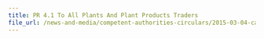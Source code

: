 ```yaml
---
title: PR 4.1 To All Plants And Plant Products Traders 
file_url: /news-and-media/competent-authorities-circulars/2015-03-04-ca2.pdf
---
```

